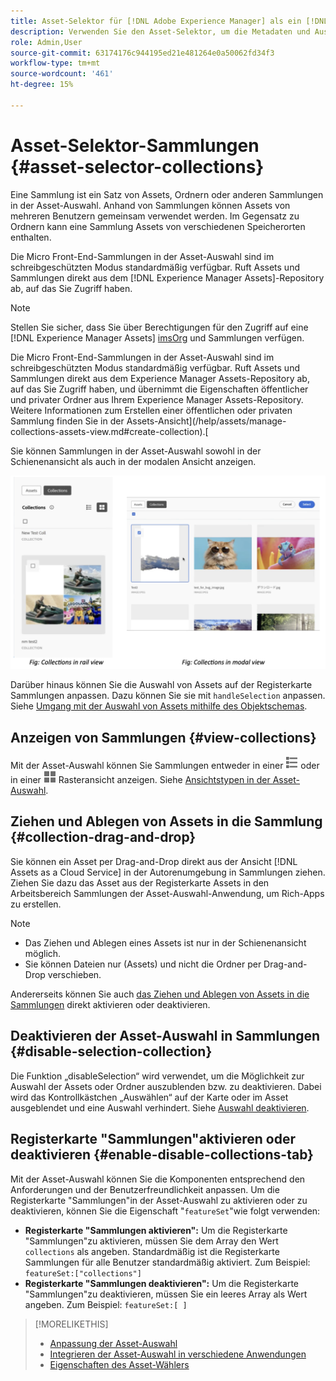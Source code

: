 ```yaml
---
title: Asset-Selektor für [!DNL Adobe Experience Manager] als ein [!DNL Cloud Service]
description: Verwenden Sie den Asset-Selektor, um die Metadaten und Ausgabeformate von Assets in Ihrer Applikation zu suchen, zu finden und abzurufen.
role: Admin,User
source-git-commit: 63174176c944195ed21e481264e0a50062fd34f3
workflow-type: tm+mt
source-wordcount: '461'
ht-degree: 15%

---
```



# Asset-Selektor-Sammlungen {#asset-selector-collections}

Eine Sammlung ist ein Satz von Assets, Ordnern oder anderen Sammlungen in der Asset-Auswahl. Anhand von Sammlungen können Assets von mehreren Benutzern gemeinsam verwendet werden. Im Gegensatz zu Ordnern kann eine Sammlung Assets von verschiedenen Speicherorten enthalten.

Die Micro Front-End-Sammlungen in der Asset-Auswahl sind im schreibgeschützten Modus standardmäßig verfügbar. Ruft Assets und Sammlungen direkt aus dem [!DNL Experience Manager Assets]-Repository ab, auf das Sie Zugriff haben.

>[!NOTE]
>
>Stellen Sie sicher, dass Sie über Berechtigungen für den Zugriff auf eine [!DNL Experience Manager Assets] [imsOrg](/help/assets/asset-selector-properties.md) und Sammlungen verfügen.

Die Micro Front-End-Sammlungen in der Asset-Auswahl sind im schreibgeschützten Modus standardmäßig verfügbar. Ruft Assets und Sammlungen direkt aus dem Experience Manager Assets-Repository ab, auf das Sie Zugriff haben, und übernimmt die Eigenschaften öffentlicher und privater Ordner aus Ihrem Experience Manager Assets-Repository. Weitere Informationen zum Erstellen einer öffentlichen oder privaten Sammlung finden Sie in der Assets-Ansicht](/help/assets/manage-collections-assets-view.md#create-collection).[

Sie können Sammlungen in der Asset-Auswahl sowohl in der Schienenansicht als auch in der modalen Ansicht anzeigen.

![Sammlungen in der Schienenansicht](assets/collections-rail-modal-view.png)

<!--
Additionally, you can [customize](/help/assets/asset-selector-customization.md) the `featureSet` property to enable or disable collections in Asset Selector. See [enable or disable Collections tab](#enable-disable-collections-tab).-->

Darüber hinaus können Sie die Auswahl von Assets auf der Registerkarte Sammlungen anpassen. Dazu können Sie sie mit `handleSelection` anpassen. Siehe [ Umgang mit der Auswahl von Assets mithilfe des Objektschemas](/help/assets/asset-selector-customization.md#handling-selection).

## Anzeigen von Sammlungen {#view-collections}

Mit der Asset-Auswahl können Sie Sammlungen entweder in einer ![Listenansicht](assets/do-not-localize/list-view.png) oder in einer ![Rasteransicht](assets/do-not-localize/grid-view.png) Rasteransicht anzeigen. Siehe [Ansichtstypen in der Asset-Auswahl](overview-asset-selector.md#types-of-view).

## Ziehen und Ablegen von Assets in die Sammlung {#collection-drag-and-drop}

Sie können ein Asset per Drag-and-Drop direkt aus der Ansicht [!DNL Assets as a Cloud Service] in der Autorenumgebung in Sammlungen ziehen. Ziehen Sie dazu das Asset aus der Registerkarte Assets in den Arbeitsbereich Sammlungen der Asset-Auswahl-Anwendung, um Rich-Apps zu erstellen.

>[!NOTE]
>
>* Das Ziehen und Ablegen eines Assets ist nur in der Schienenansicht möglich.
>* Sie können Dateien nur (Assets) und nicht die Ordner per Drag-and-Drop verschieben.

Andererseits können Sie auch [das Ziehen und Ablegen von Assets in die Sammlungen](asset-selector-customization.md#enable-disable-drag-and-drop) direkt aktivieren oder deaktivieren.

## Deaktivieren der Asset-Auswahl in Sammlungen {#disable-selection-collection}

Die Funktion „disableSelection“ wird verwendet, um die Möglichkeit zur Auswahl der Assets oder Ordner auszublenden bzw. zu deaktivieren. Dabei wird das Kontrollkästchen „Auswählen“ auf der Karte oder im Asset ausgeblendet und eine Auswahl verhindert. Siehe [Auswahl deaktivieren](/help/assets/asset-selector-customization.md#disable-selection).

## Registerkarte &quot;Sammlungen&quot;aktivieren oder deaktivieren {#enable-disable-collections-tab}

Mit der Asset-Auswahl können Sie die Komponenten entsprechend den Anforderungen und der Benutzerfreundlichkeit anpassen. Um die Registerkarte &quot;Sammlungen&quot;in der Asset-Auswahl zu aktivieren oder zu deaktivieren, können Sie die Eigenschaft &quot;`featureSet`&quot;wie folgt verwenden:

* **Registerkarte &quot;Sammlungen aktivieren&quot;:** Um die Registerkarte &quot;Sammlungen&quot;zu aktivieren, müssen Sie dem Array den Wert `collections` als angeben. Standardmäßig ist die Registerkarte Sammlungen für alle Benutzer standardmäßig aktiviert. Zum Beispiel: `featureSet:["collections"]`
* **Registerkarte &quot;Sammlungen deaktivieren&quot;:** Um die Registerkarte &quot;Sammlungen&quot;zu deaktivieren, müssen Sie ein leeres Array als Wert angeben. Zum Beispiel: `featureSet:[ ]`

>[!MORELIKETHIS]
>
>* [Anpassung der Asset-Auswahl](/help/assets/asset-selector-customization.md)
>* [Integrieren der Asset-Auswahl in verschiedene Anwendungen](/help/assets/integrate-asset-selector.md)
>* [Eigenschaften des Asset-Wählers](/help/assets/asset-selector-properties.md)

